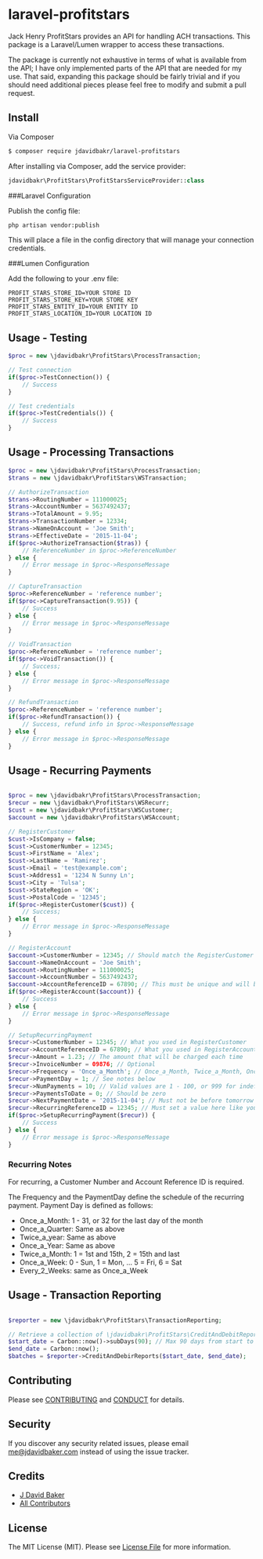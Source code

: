 # laravel-profitstars

Jack Henry ProfitStars provides an API for handling ACH transactions. This package is a Laravel/Lumen wrapper
to access these transactions.

The package is currently not exhaustive in terms of what is available from the API; I have only implemented
parts of the API that are needed for my use.  That said, expanding this package should be fairly trivial
and if you should need additional pieces please feel free to modify and submit a pull request.

## Install

Via Composer

``` bash
$ composer require jdavidbakr/laravel-profitstars
```

After installing via Composer, add the service provider:

``` php
jdavidbakr\ProfitStars\ProfitStarsServiceProvider::class
```
###Laravel Configuration

Publish the config file:

``` bash
php artisan vendor:publish
```

This will place a file in the config directory that will manage your connection credentials. 

###Lumen Configuration

Add the following to your .env file:

```
PROFIT_STARS_STORE_ID=YOUR STORE ID
PROFIT_STARS_STORE_KEY=YOUR STORE KEY
PROFIT_STARS_ENTITY_ID=YOUR ENTITY ID
PROFIT_STARS_LOCATION_ID=YOUR LOCATION ID
```

## Usage - Testing

``` php
$proc = new \jdavidbakr\ProfitStars\ProcessTransaction;

// Test connection
if($proc->TestConnection()) {
	// Success
}

// Test credentials
if($proc->TestCredentials()) {
	// Success
}

```

## Usage - Processing Transactions

``` php
$proc = new \jdavidbakr\ProfitStars\ProcessTransaction;
$trans = new \jdavidbakr\ProfitStars\WSTransaction;

// AuthorizeTransaction
$trans->RoutingNumber = 111000025;
$trans->AccountNumber = 5637492437;
$trans->TotalAmount = 9.95;
$trans->TransactionNumber = 12334;
$trans->NameOnAccount = 'Joe Smith';
$trans->EffectiveDate = '2015-11-04';
if($proc->AuthorizeTransaction($tras)) {
	// ReferenceNumber in $proc->ReferenceNumber	
} else {
	// Error message in $proc->ResponseMessage
}

// CaptureTransaction
$proc->ReferenceNumber = 'reference number';
if($proc->CaptureTransaction(9.95)) {
	// Success 
} else {
	// Error message in $proc->ResponseMessage
}

// VoidTransaction
$proc->ReferenceNumber = 'reference number';
if($proc->VoidTransaction()) {
	// Success;
} else {
	// Error message in $proc->ResponseMessage
}

// RefundTransaction
$proc->ReferenceNumber = 'reference number';
if($proc->RefundTransaction()) {
	// Success, refund info in $proc->ResponseMessage
} else {
	// Error message in $proc->ResponseMessage
}

```

## Usage - Recurring Payments

``` php

$proc = new \jdavidbakr\ProfitStars\ProcessTransaction;
$recur = new \jdavidbakr\ProfitStars\WSRecurr;
$cust = new \jdavidbakr\ProfitStars\WSCustomer;
$account = new \jdavidbakr\ProfitStars\WSAccount;

// RegisterCustomer
$cust->IsCompany = false;
$cust->CustomerNumber = 12345;
$cust->FirstName = 'Alex';
$cust->LastName = 'Ramirez';
$cust->Email = 'test@example.com';
$cust->Address1 = '1234 N Sunny Ln';
$cust->City = 'Tulsa';
$cust->StateRegion = 'OK';
$cust->PostalCode = '12345';
if($proc->RegisterCustomer($cust)) {
	// Success;
} else {
	// Error message in $proc->ResponseMessage
}

// RegisterAccount
$account->CustomerNumber = 12345; // Should match the RegisterCustomer value
$account->NameOnAccount = 'Joe Smith';
$account->RoutingNumber = 111000025;
$account->AccountNumber = 5637492437;
$account->AccountReferenceID = 67890; // This must be unique and will be used to setup the recurring payment
if($proc->RegisterAccount($account)) {
	// Success
} else {
	// Error message in $proc->ResponseMessage
}

// SetupRecurringPayment
$recur->CustomerNumber = 12345; // What you used in RegisterCustomer
$recur->AccountReferenceID = 67890; // What you used in RegisterAccount
$recur->Amount = 1.23; // The amount that will be charged each time
$recur->InvoiceNumber = 09876; // Optional
$recur->Frequency = 'Once_a_Month'; // Once_a_Month, Twice_a_Month, Once_a_Week, Every_2_Weeks, Once_a_Quarter, Twice_a_Year, Once_a_Year
$recur->PaymentDay = 1; // See notes below
$recur->NumPayments = 10; // Valid values are 1 - 100, or 999 for indefinite
$recur->PaymentsToDate = 0; // Should be zero
$recur->NextPaymentDate = '2015-11-04'; // Must not be before tomorrow
$recur->RecurringReferenceID = 12345; // Must set a value here like you did in the customer and account calls
if($proc->SetupRecurringPayment($recur)) {
	// Success
} else {
	// Error message is $proc->ResponseMessage
}

```

### Recurring Notes

For recurring, a Customer Number and Account Reference ID is required.

The Frequency and the PaymentDay define the schedule of the recurring payment.  Payment Day is defined as follows:

* Once_a_Month: 1 - 31, or 32 for the last day of the month
* Once_a_Quarter: Same as above
* Twice_a_year: Same as above
* Once_a_Year: Same as above
* Twice_a_Month: 1 = 1st and 15th, 2 = 15th and last
* Once_a_Week: 0 - Sun, 1 = Mon, ... 5 = Fri, 6 = Sat
* Every_2_Weeks: same as Once_a_Week

## Usage - Transaction Reporting

``` php

$reporter = new \jdavidbakr\ProfitStars\TransactionReporting;

// Retrieve a collection of \jdavidbakr\ProfitStars\CreditAndDebitReportsResponse
$start_date = Carbon::now()->subDays(90); // Max 90 days from start to end
$end_date = Carbon::now();
$batches = $reporter->CreditAndDebirReports($start_date, $end_date);

```

## Contributing

Please see [CONTRIBUTING](CONTRIBUTING.md) and [CONDUCT](CONDUCT.md) for details.

## Security

If you discover any security related issues, please email me@jdavidbaker.com instead of using the issue tracker.

## Credits

- [J David Baker][link-author]
- [All Contributors][link-contributors]

## License

The MIT License (MIT). Please see [License File](LICENSE.md) for more information.

[ico-version]: https://img.shields.io/packagist/v/jdavidbakr/laravel-profitstars.svg?style=flat-square
[ico-license]: https://img.shields.io/badge/license-MIT-brightgreen.svg?style=flat-square
[ico-downloads]: https://img.shields.io/packagist/dt/jdavidbakr/laravel-profitstars.svg?style=flat-square

[link-packagist]: https://packagist.org/packages/jdavidbakr/laravel-profitstars
[link-downloads]: https://packagist.org/packages/jdavidbakr/laravel-profitstars
[link-author]: https://github.com/jdavidbakr
[link-contributors]: ../../contributors

